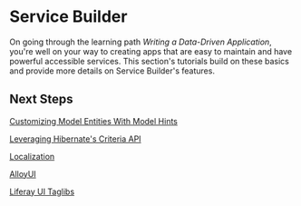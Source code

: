 # Service Builder [](id=service-builder-lp-6-2-develop-tutorial)

On going through the learning path *Writing a Data-Driven Application*, you're
well on your way to creating apps that are easy to maintain and have powerful
accessible services. This section's tutorials build on these basics and provide
more details on Service Builder's features. 

## Next Steps 

[Customizing Model Entities With Model Hints](/tutorials/-/knowledge_base/customizing-model-entities-with-model-hints-lp-6-2-develop-tutorial)

[Leveraging Hibernate's Criteria API](/tutorials/-/knowledge_base/leveraging-hibernates-criteria-api-lp-6-2-develop-tutorial)

[Localization](/tutorials/-/knowledge_base/localization-lp-6-2-develop-tutorial)

[AlloyUI](/tutorials/-/knowledge_base/alloyui-lp-6-2-develop-tutorial)

[Liferay UI Taglibs](/tutorials/-/knowledge_base/liferay-ui-taglibs-lp-6-2-develop-tutorial)
